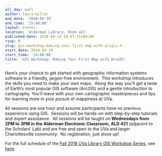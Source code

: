 ```yaml
---
all_day: null
author: laura-miller
end_date: '2018-09-19'
end_time: '15:00:00'
layout: events
location: 'Alderman Library, Room 421'
published-date: 2018-08-22 10:07:15+00:00
rsvp: 0
slug: gis-workshop-making-your-first-map-with-arcgis-4
start_date: 2018-09-19
start_time: '14:00:00'
title: 'GIS Workshop: Making Your First Map with ArcGIS'
---
```


Here’s your chance to get started with geographic information systems software in a friendly, jargon-free environment.  This workshop introduces the skills you need to make your own maps.  Along the way you’ll get a taste of Earth’s most popular GIS software (ArcGIS) and a gentle introduction to cartography. You’ll leave with your own cartographic masterpieces and tips for learning more in your pursuit of mappiness at UVa.

All sessions are one hour and assume participants have no previous experience using GIS.  Sessions will be hands-on with step-by-step tutorials and expert assistance.  All sessions will be taught on **Wednesdays from 2PM to 3PM in the Alderman Electronic Classroom, ALD 421** (adjacent to the Scholars’ Lab) and are free and open to the UVa and larger Charlottesville community.  No registration, just show up!

For the full schedule of the [Fall 2018 UVa Library GIS Workshop Series](http://scholarslab.org/geospatial-and-temporal/fall-2018-uva-library-gis-workshop-series/), see [here](http://scholarslab.org/geospatial-and-temporal/fall-2018-uva-library-gis-workshop-series/).
